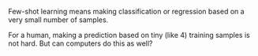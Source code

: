 <!--ts-->


<!-- Created by https://github.com/ekalinin/github-markdown-toc -->
<!-- Added by: gil_diy, at: Thu 11 May 2023 08:25:22 AM IDT -->

<!--te-->


Few-shot learning means making classification or regression based on a very
small number of samples.

For a human, making a prediction based on tiny (like 4) training samples is not hard. But can computers do this as well?